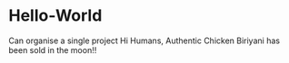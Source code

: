 # Hello-World
Can organise a single project
Hi Humans,
Authentic Chicken Biriyani has been sold in the moon!!
